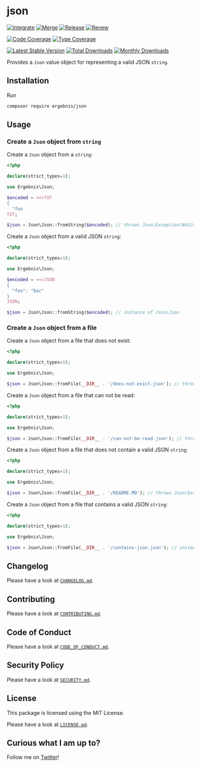 # json

[![Integrate](https://github.com/ergebnis/json/workflows/Integrate/badge.svg)](https://github.com/ergebnis/json/actions)
[![Merge](https://github.com/ergebnis/json/workflows/Merge/badge.svg)](https://github.com/ergebnis/json/actions)
[![Release](https://github.com/ergebnis/json/workflows/Release/badge.svg)](https://github.com/ergebnis/json/actions)
[![Renew](https://github.com/ergebnis/json/workflows/Renew/badge.svg)](https://github.com/ergebnis/json/actions)

[![Code Coverage](https://codecov.io/gh/ergebnis/json/branch/main/graph/badge.svg)](https://codecov.io/gh/ergebnis/json)
[![Type Coverage](https://shepherd.dev/github/ergebnis/json/coverage.svg)](https://shepherd.dev/github/ergebnis/json)

[![Latest Stable Version](https://poser.pugx.org/ergebnis/json/v/stable)](https://packagist.org/packages/ergebnis/json)
[![Total Downloads](https://poser.pugx.org/ergebnis/json/downloads)](https://packagist.org/packages/ergebnis/json)
[![Monthly Downloads](http://poser.pugx.org/ergebnis/json/d/monthly)](https://packagist.org/packages/ergebnis/json)

Provides a `Json` value object for representing a valid JSON `string`.

## Installation

Run

```sh
composer require ergebnis/json
```

## Usage

### Create a `Json` object from `string`

Create a `Json` object from a `string`:

```php
<?php

declare(strict_types=1);

use Ergebnis\Json;

$encoded = <<<TXT
{
  "foo
TXT;

$json = Json\Json::fromString($encoded); // throws Json\Exception\NotJson
```

Create a `Json` object from a valid JSON `string`:

```php
<?php

declare(strict_types=1);

use Ergebnis\Json;

$encoded = <<<JSON
{
  "foo": "bar"
}
JSON;

$json = Json\Json::fromString($encoded); // instance of Json\Json
```

### Create a `Json` object from a file

Create a `Json` object from a file that does not exist:

```php
<?php

declare(strict_types=1);

use Ergebnis\Json;

$json = Json\Json::fromFile(__DIR__ . '/does-not-exist.json'); // throws Json\Exception\FileDoesNotExist
```

Create a `Json` object from a file that can not be read:

```php
<?php

declare(strict_types=1);

use Ergebnis\Json;

$json = Json\Json::fromFile(__DIR__ . '/can-not-be-read.json'); // throws Json\Exception\FileCanNotBeRead
```

Create a `Json` object from a file that does not contain a valid JSON `string`:

```php
<?php

declare(strict_types=1);

use Ergebnis\Json;

$json = Json\Json::fromFile(__DIR__ . '/README.MD'); // throws Json\Exception\FileDoesNotContainJson
```

Create a `Json` object from a file that contains a valid JSON `string`:

```php
<?php

declare(strict_types=1);

use Ergebnis\Json;

$json = Json\Json::fromFile(__DIR__ . '/contains-json.json'); // instance of Json\Json
```

## Changelog

Please have a look at [`CHANGELOG.md`](CHANGELOG.md).

## Contributing

Please have a look at [`CONTRIBUTING.md`](.github/CONTRIBUTING.md).

## Code of Conduct

Please have a look at [`CODE_OF_CONDUCT.md`](https://github.com/ergebnis/.github/blob/main/CODE_OF_CONDUCT.md).

## Security Policy

Please have a look at [`SECURITY.md`](.github/SECURITY.md).

## License

This package is licensed using the MIT License.

Please have a look at [`LICENSE.md`](LICENSE.md).

## Curious what I am up to?

Follow me on [Twitter](https://twitter.com/intent/follow?screen_name=localheinz)!
